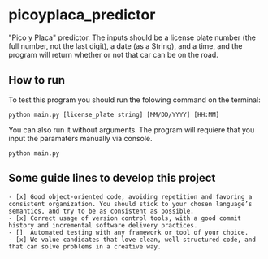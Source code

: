 # picoyplaca_predictor
"Pico y Placa" predictor. The inputs should be a license plate number (the full number, not the last digit), a date (as a String), and a time, and the program will return whether or not that car can be on the road.
## How to run
To test this program you should run the folowing command on the terminal:
```
python main.py [license_plate string] [MM/DD/YYYY] [HH:MM]
```
You can also run it without arguments. The program will requiere that you input the paramaters manually via console.
```
python main.py
```
## Some guide lines to develop this project

    - [x] Good object-oriented code, avoiding repetition and favoring a consistent organization. You should stick to your chosen language’s semantics, and try to be as consistent as possible.
    - [x] Correct usage of version control tools, with a good commit history and incremental software delivery practices.
    - []  Automated testing with any framework or tool of your choice.
    - [x] We value candidates that love clean, well-structured code, and that can solve problems in a creative way.

